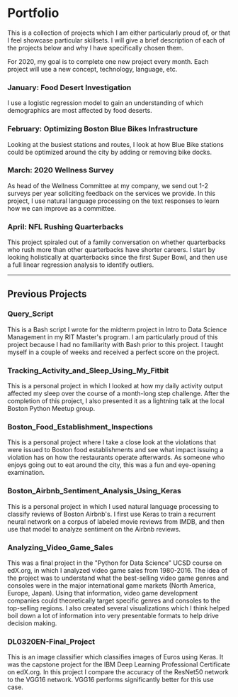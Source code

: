 # Portfolio

This is a collection of projects which I am either particularly proud of, or that I feel showcase particular skillsets. I will give a brief description of each of the projects below and why I have specifically chosen them.

For 2020, my goal is to complete one new project every month. Each project will use a new concept, technology, language, etc.

### January: Food Desert Investigation
I use a logistic regression model to gain an understanding of which demographics are most affected by food deserts.

### February: Optimizing Boston Blue Bikes Infrastructure
Looking at the busiest stations and routes, I look at how Blue Bike stations could be optimized around the city by adding or removing bike docks.

### March: 2020 Wellness Survey
As head of the Wellness Committee at my company, we send out 1-2 surveys per year soliciting feedback on the services we provide. In this project, I use natural language processing on the text responses to learn how we can improve as a committee.

### April: NFL Rushing Quarterbacks
This project spiraled out of a family conversation on whether quarterbacks who rush more than other quarterbacks have shorter careers. I start by looking holistically at quarterbacks since the first Super Bowl, and then use a full linear regression analysis to identify outliers.

---
## Previous Projects

### Query_Script
This is a Bash script I wrote for the midterm project in Intro to Data Science Management in my RIT Master's program. I am particularly proud of this project because I had no familiarity with Bash prior to this project. I taught myself in a couple of weeks and received a perfect score on the project.

### Tracking_Activity_and_Sleep_Using_My_Fitbit
This is a personal project in which I looked at how my daily activity output affected my sleep over the course of a month-long step challenge. After the completion of this project, I also presented it as a lightning talk at the local Boston Python Meetup group.

### Boston_Food_Establishment_Inspections
This is a personal project where I take a close look at the violations that were issued to Boston food establishments and see what impact issuing a violation has on how the restaurants operate afterwards. As someone who enjoys going out to eat around the city, this was a fun and eye-opening examination.

### Boston_Airbnb_Sentiment_Analysis_Using_Keras
This is a personal project in which I used natural language processing to classify reviews of Boston Airbnb's. I first use Keras to train a recurrent neural network on a corpus of labeled movie reviews from IMDB, and then use that model to analyze sentiment on the Airbnb reviews. 

### Analyzing_Video_Game_Sales
This was a final project in the "Python for Data Science" UCSD course on edX.org, in which I analyzed video game sales from 1980-2016. The idea of the project was to understand what the best-selling video game genres and consoles were in the major international game markets (North America, Europe, Japan). Using that information, video game development companies could theoretically target specific genres and consoles to the top-selling regions. I also created several visualizations which I think helped boil down a lot of information into very presentable formats to help drive decision making.

### DL0320EN-Final_Project
This is an image classifier which classifies images of Euros using Keras. It was the capstone project for the IBM Deep Learning Professional Certificate on edX.org. In this project I compare the accuracy of the ResNet50 network to the VGG16 network. VGG16 performs significantly better for this use case.
